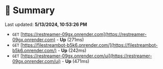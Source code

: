# 📖 Summary
Last updated: **5/13/2024, 10:53:26 PM**

- `GET` [https://restreamer-09gx.onrender.com](https://restreamer-09gx.onrender.com) - **Up** (271ms)
- `GET` [https://filestreambot-b5k6.onrender.com/](https://filestreambot-b5k6.onrender.com/) - **Up** (242ms)
- `GET` [https://restreamer-09gx.onrender.com/ui](https://restreamer-09gx.onrender.com/ui) - **Up** (471ms)
